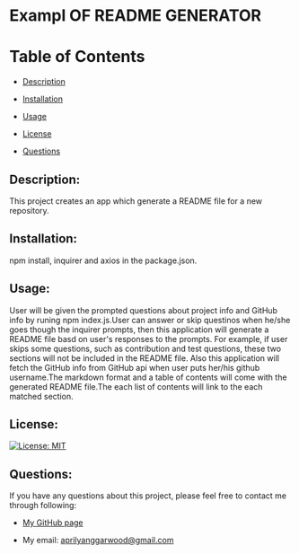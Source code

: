 # Exampl OF README GENERATOR 
  
# Table of Contents

- [Description](#desicription)

- [Installation](#installation)

- [Usage](#usage)





- [License](#license)

- [Questions](#questions)

## Description:
  This project creates an app which generate a README file for a new repository. 

## Installation:
  npm install, inquirer and axios in the package.json.

## Usage: 
  User will be given the prompted questions about project info and GitHub info by runing npm index.js.User can answer or skip questinos when he/she goes though the inquirer prompts, then this application will generate a README file basd on user's responses to the prompts. For example, if user skips some questions, such as contribution and test questions, these two sections will not be included in the README file. Also this application will fetch the GitHub info from GitHub api when user puts her/his github username.The markdown format and a table of contents will come with the generated README file.The each list of contents will link to the each matched section.



 

## License:
  [![License: MIT](https://img.shields.io/badge/License-MIT-yellow.svg)](https://opensource.org/licenses/MIT)

## Questions:
   If you have any questions about this project, please feel free to contact me through following:
   
   - [My GitHub page](https://github.com/aprilyanggarwood)

   - My email: <aprilyanggarwood@gmail.com>

